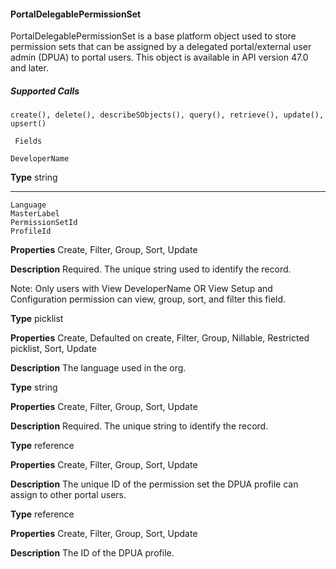 #### PortalDelegablePermissionSet

PortalDelegablePermissionSet is a base platform object used to store permission sets that can be assigned by a delegated portal/external
user admin (DPUA) to portal users. This object is available in API version 47.0 and later.

##### Supported Calls
```
create(), delete(), describeSObjects(), query(), retrieve(), update(), upsert()

 Fields

```
```
DeveloperName

```

**Type**
string


-----

```
Language
MasterLabel
PermissionSetId
ProfileId

```

**Properties**
Create, Filter, Group, Sort, Update

**Description**
Required. The unique string used to identify the record.

Note: Only users with View DeveloperName OR View Setup and Configuration
permission can view, group, sort, and filter this field.

**Type**
picklist

**Properties**
Create, Defaulted on create, Filter, Group, Nillable, Restricted picklist, Sort, Update

**Description**
The language used in the org.

**Type**
string

**Properties**
Create, Filter, Group, Sort, Update

**Description**
Required. The unique string to identify the record.

**Type**
reference

**Properties**
Create, Filter, Group, Sort, Update

**Description**
The unique ID of the permission set the DPUA profile can assign to other portal users.

**Type**
reference

**Properties**
Create, Filter, Group, Sort, Update

**Description**
The ID of the DPUA profile.

